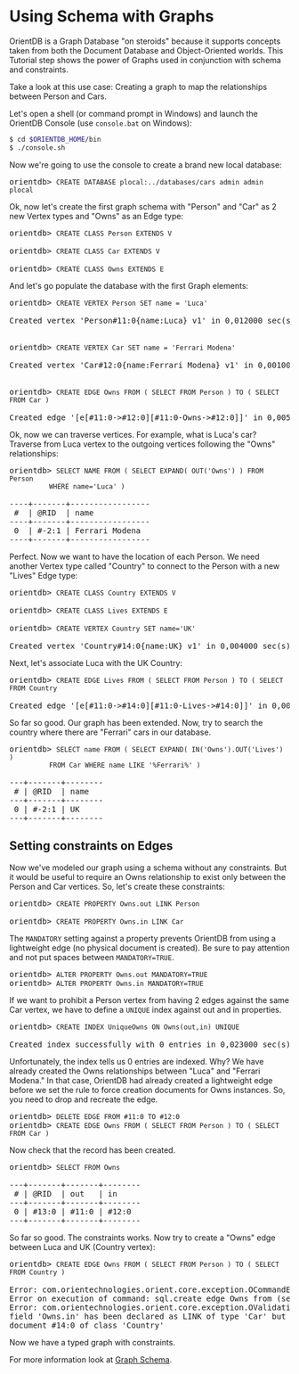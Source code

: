 # Using Schema with Graphs

OrientDB is a Graph Database "on steroids" because it supports concepts taken from both the Document Database and Object-Oriented worlds. This Tutorial step shows the power of Graphs used in conjunction with schema and constraints.

Take a look at this use case:  Creating a graph to map the relationships between Person and Cars.

Let's open a shell (or command prompt in Windows) and launch the OrientDB Console (use `console.bat` on Windows):

```sh
$ cd $ORIENTDB_HOME/bin
$ ./console.sh
```

Now we're going to use the console to create a brand new local database:

<pre>
orientdb> <code class="lang-sql userinput">CREATE DATABASE plocal:../databases/cars admin admin plocal</code>
</pre>

Ok, now let's create the first graph schema with "Person" and "Car" as 2 new Vertex types and "Owns" as an Edge type:

<pre>
orientdb> <code class="lang-sql userinput">CREATE CLASS Person EXTENDS V</code>

orientdb> <code class="lang-sql userinput">CREATE CLASS Car EXTENDS V</code>

orientdb> <code class="lang-sql userinput">CREATE CLASS Owns EXTENDS E</code>
</pre>

And let's go populate the database with the first Graph elements:

<pre>
orientdb> <code class="lang-sql userinput">CREATE VERTEX Person SET name = 'Luca'</code>

Created vertex 'Person#11:0{name:Luca} v1' in 0,012000 sec(s).


orientdb> <code class="lang-sql userinput">CREATE VERTEX Car SET name = 'Ferrari Modena'</code>

Created vertex 'Car#12:0{name:Ferrari Modena} v1' in 0,001000 sec(s).


orientdb> <code class="lang-sql userinput">CREATE EDGE Owns FROM ( SELECT FROM Person ) TO ( SELECT FROM Car )</code>

Created edge '[e[#11:0->#12:0][#11:0-Owns->#12:0]]' in 0,005000 sec(s).
</pre>

Ok, now we can traverse vertices. For example, what is Luca's car? Traverse from Luca vertex to the outgoing vertices following the "Owns" relationships:

<pre>
orientdb> <code class="lang-sql userinput">SELECT NAME FROM ( SELECT EXPAND( OUT('Owns') ) FROM Person
          WHERE name='Luca' )</code>

----+-------+-----------------
 #  | @RID  | name
----+-------+-----------------
 0  | #-2:1 | Ferrari Modena
----+-------+-----------------
</pre>

Perfect. Now we want to have the location of each Person. We need another Vertex type called "Country" to connect to the Person with a new "Lives" Edge type:

<pre>
orientdb> <code class="lang-sql userinput">CREATE CLASS Country EXTENDS V</code>

orientdb> <code class="lang-sql userinput">CREATE CLASS Lives EXTENDS E</code>

orientdb> <code class="lang-sql userinput">CREATE VERTEX Country SET name='UK'</code>

Created vertex 'Country#14:0{name:UK} v1' in 0,004000 sec(s).
</pre>

Next, let's associate Luca with the UK Country:

<pre>
orientdb> <code class="lang-sql userinput">CREATE EDGE Lives FROM ( SELECT FROM Person ) TO ( SELECT FROM Country</code>

Created edge '[e[#11:0->#14:0][#11:0-Lives->#14:0]]' in 0,006000 sec(s).
</pre>

So far so good.  Our graph has been extended. Now, try to search the country where there are "Ferrari" cars in our database.

<pre>
orientdb> <code class="lang-sql userinput">SELECT name FROM ( SELECT EXPAND( IN('Owns').OUT('Lives') )
          FROM Car WHERE name LIKE '%Ferrari%' )</code>

---+-------+--------
 # | @RID  | name
---+-------+--------
 0 | #-2:1 | UK
---+-------+--------
</pre>

## Setting constraints on Edges

Now we've modeled our graph using a schema without any constraints. But it would be useful to require an Owns relationship to exist only between the Person and Car vertices. So, let's create these constraints:

<pre>
orientdb> <code class="lang-sql userinput">CREATE PROPERTY Owns.out LINK Person</code>

orientdb> <code class="lang-sql userinput">CREATE PROPERTY Owns.in LINK Car</code>
</pre>

The `MANDATORY` setting against a property prevents OrientDB from using a lightweight edge (no physical document is created).  Be sure to pay attention and not put spaces between `MANDATORY=TRUE`.

<pre>
orientdb> <code class="lang-sql userinput">ALTER PROPERTY Owns.out MANDATORY=TRUE</code>
orientdb> <code class="lang-sql userinput">ALTER PROPERTY Owns.in MANDATORY=TRUE</code>
</pre>

If we want to prohibit a Person vertex from having 2 edges against the same Car vertex, we have to define a `UNIQUE` index against out and in properties.

<pre>
orientdb> <code class="lang-sql userinput">CREATE INDEX UniqueOwns ON Owns(out,in) UNIQUE</code>

Created index successfully with 0 entries in 0,023000 sec(s).
</pre>

Unfortunately, the index tells us 0 entries are indexed. Why?  We have already created the Owns relationships between "Luca" and "Ferrari Modena." In that case, OrientDB had already created a lightweight edge before we set the rule to force creation documents for Owns instances. So, you need to drop and recreate the edge.

<pre>
orientdb> <code class="lang-sql userinput">DELETE EDGE FROM #11:0 TO #12:0</code>
orientdb> <code class="lang-sql userinput">CREATE EDGE Owns FROM ( SELECT FROM Person ) TO ( SELECT FROM Car )</code>
</pre>

Now check that the record has been created.

<pre>
orientdb> <code class="lang-sql userinput">SELECT FROM Owns</code>

---+-------+-------+--------
 # | @RID  | out   | in
---+-------+-------+--------
 0 | #13:0 | #11:0 | #12:0
---+-------+-------+--------
</pre>

So far so good.  The constraints works.  Now try to create a "Owns" edge between Luca and UK (Country vertex):

<pre>
orientdb> <code class="lang-sql userinput">CREATE EDGE Owns FROM ( SELECT FROM Person ) TO ( SELECT FROM Country )</code>

Error: com.orientechnologies.orient.core.exception.OCommandExecutionException:
Error on execution of command: sql.create edge Owns from (select from Person)...
Error: com.orientechnologies.orient.core.exception.OValidationException: The
field 'Owns.in' has been declared as LINK of type 'Car' but the value is the
document #14:0 of class 'Country'
</pre>

Now we have a typed graph with constraints.

For more information look at [Graph Schema](Graph-Schema.md).
